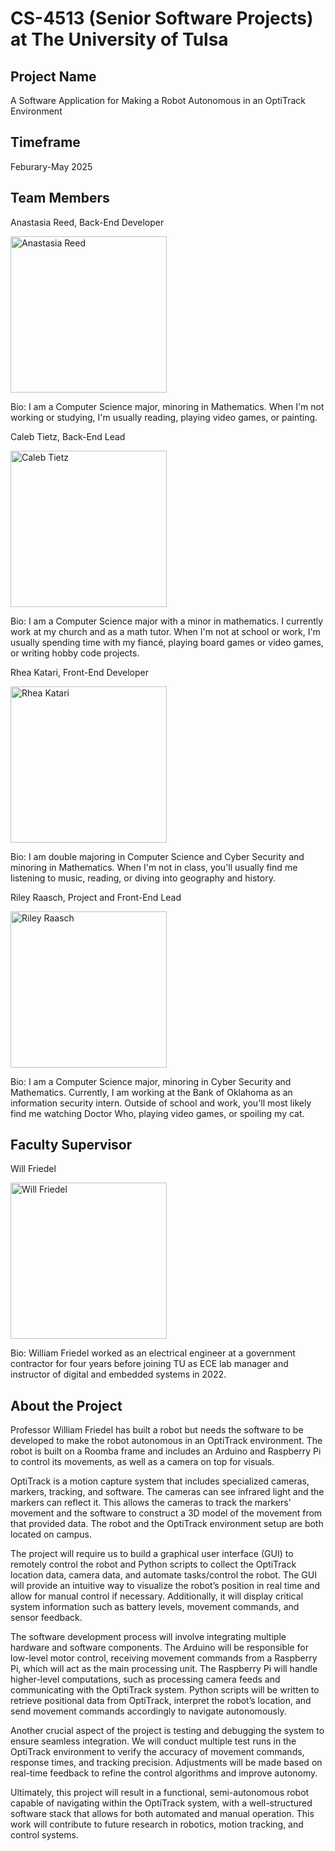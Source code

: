 # CS-4513 (Senior Software Projects) at The University of Tulsa

## Project Name
A Software Application for Making a Robot Autonomous in an OptiTrack Environment

## Timeframe
Feburary-May 2025

## Team Members
Anastasia Reed, Back-End Developer

<img src="https://github.com/user-attachments/assets/13c7c4b5-01e1-4857-8cd6-e8916faf0d29" alt="Anastasia Reed" width="250"/>

Bio: I am a Computer Science major, minoring in Mathematics. When I'm not working or studying, I'm usually reading, playing video games, or painting.

Caleb Tietz, Back-End Lead

<img src="https://github.com/user-attachments/assets/067086dd-c7e4-44c0-bdff-881d97af4194" alt="Caleb Tietz" width="250"/>

Bio: I am a Computer Science major with a minor in mathematics. I currently work at my church and as a math tutor. When I'm not at school or work, I'm usually spending time with my fiancé, playing board games or video games, or writing hobby code projects.

Rhea Katari, Front-End Developer

<img src="https://github.com/user-attachments/assets/1b4a95e0-f22e-4147-88d8-0eed68dd2c4f" alt="Rhea Katari" width="250"/>

Bio: I am double majoring in Computer Science and Cyber Security and minoring in Mathematics. When I'm not in class, you'll usually find me listening to music, reading, or diving into geography and history.

Riley Raasch, Project and Front-End Lead

<img src="https://github.com/user-attachments/assets/71f2dfa0-b72f-4fef-9ae0-81755e5c7b40" alt="Riley Raasch" width="250"/>

Bio: I am a Computer Science major, minoring in Cyber Security and Mathematics. Currently, I am working at the Bank of Oklahoma as an information security intern. Outside of school and work, you'll most likely find me watching Doctor Who, playing video games, or spoiling my cat.

## Faculty Supervisor
Will Friedel

<img src="https://github.com/user-attachments/assets/0f790bfe-61b7-4ae2-8cb8-296997ea35bb" alt="Will Friedel" width="250"/>

Bio: William Friedel worked as an electrical engineer at a government contractor for four years before joining TU as ECE lab manager and instructor of digital and embedded systems in 2022.

## About the Project
Professor William Friedel has built a robot but needs the software to be developed to make the robot autonomous in an OptiTrack environment. The robot is built on a Roomba frame and includes an Arduino and Raspberry Pi to control its movements, as well as a camera on top for visuals. 

OptiTrack is a motion capture system that includes specialized cameras, markers, tracking, and software. The cameras can see infrared light and the markers can reflect it. This allows the cameras to track the markers’ movement and the software to construct a 3D model of the movement from that provided data. The robot and the OptiTrack environment setup are both located on campus.

The project will require us to build a graphical user interface (GUI) to remotely control the robot and Python scripts to collect the OptiTrack location data, camera data, and automate tasks/control the robot. The GUI will provide an intuitive way to visualize the robot’s position in real time and allow for manual control if necessary. Additionally, it will display critical system information such as battery levels, movement commands, and sensor feedback.

The software development process will involve integrating multiple hardware and software components. The Arduino will be responsible for low-level motor control, receiving movement commands from a Raspberry Pi, which will act as the main processing unit. The Raspberry Pi will handle higher-level computations, such as processing camera feeds and communicating with the OptiTrack system. Python scripts will be written to retrieve positional data from OptiTrack, interpret the robot’s location, and send movement commands accordingly to navigate autonomously.

Another crucial aspect of the project is testing and debugging the system to ensure seamless integration. We will conduct multiple test runs in the OptiTrack environment to verify the accuracy of movement commands, response times, and tracking precision. Adjustments will be made based on real-time feedback to refine the control algorithms and improve autonomy.

Ultimately, this project will result in a functional, semi-autonomous robot capable of navigating within the OptiTrack system, with a well-structured software stack that allows for both automated and manual operation. This work will contribute to future research in robotics, motion tracking, and control systems.
